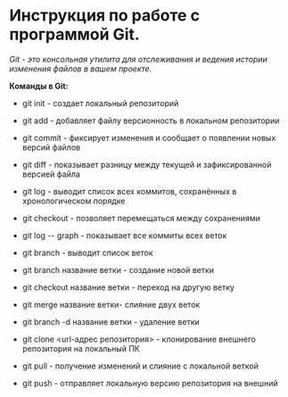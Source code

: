 # Инструкция по работе с программой Git.


*Git - это консольная утилита для отслеживания и ведения истории изменения файлов в вашем проекте.*

**Команды в Git:**

* git init - создает локальный репозиторий

* git add - добавляет файлу версионность в локальном репозитории

* git commit - фиксирует изменения и сообщает о появлении новых версий файлов

* git diff - показывает разницу между текущей и зафиксированной версией файла

* git log - выводит список всех коммитов, сохранённых в хронологическом порядке

* git checkout - позволяет перемещаться между сохранениями

* git log -- graph - показывает все коммиты всех веток

* git branch - выводит список веток

* git branch название ветки - создание новой ветки

* git checkout название ветки - переход на другую ветку

* git merge название ветки- слияние двух веток

* git branch -d название ветки - удаление ветки

* git clone <url-адрес репозитория> - клонирование внешнего репозитория на локальный ПК

* git pull - получение изменений и слияние с локальной веткой

* git push - отправляет локальную версию репозитория на внешний